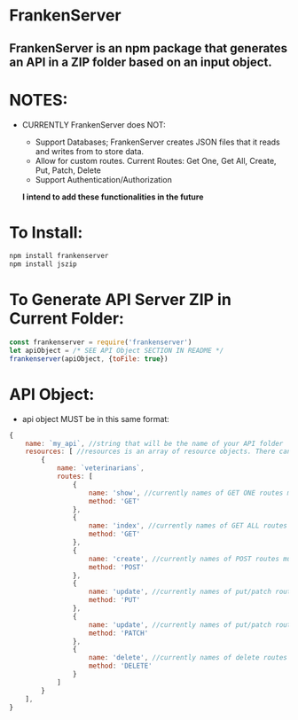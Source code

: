# FrankenServer
## FrankenServer is an npm package that generates an API in a ZIP folder based on an input object.

# NOTES:
* CURRENTLY FrankenServer does NOT:
    - Support Databases; FrankenServer creates JSON files that it reads and writes from to store data.
    - Allow for custom routes. Current Routes: Get One, Get All, Create, Put, Patch, Delete
    - Support Authentication/Authorization
    
    **I intend to add these functionalities in the future**

# To Install:
```JavaScript
npm install frankenserver
npm install jszip
```

# To Generate API Server ZIP in Current Folder:
```JavaScript
const frankenserver = require('frankenserver')
let apiObject = /* SEE API Object SECTION IN README */
frankenserver(apiObject, {toFile: true})
```

# API Object:
 - api object MUST be in this same format:
```JavaScript
{
    name: `my_api`, //string that will be the name of your API folder
    resources: [ //resources is an array of resource objects. There can be as many resource objects as you'd like
        { 
            name: `veterinarians`,
            routes: [
                {
                    name: 'show', //currently names of GET ONE routes must be 'show'
                    method: 'GET'
                },
                {
                    name: 'index', //currently names of GET ALL routes must be index
                    method: 'GET'
                },
                {
                    name: 'create', //currently names of POST routes must be create
                    method: 'POST'
                },
                {
                    name: 'update', //currently names of put/patch routes must be update
                    method: 'PUT'
                },
                {
                    name: 'update', //currently names of put/patch routes must be update
                    method: 'PATCH'
                },
                {
                    name: 'delete', //currently names of delete routes must be delete
                    method: 'DELETE'
                }
            ]
        }
    ],
}
```